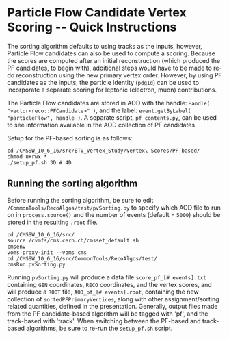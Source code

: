 # Particle Flow Candidate Vertex Scoring -- Quick Instructions

The sorting algorithm defaults to using tracks as the inputs, however, Particle Flow candidates can also be used to compute a scoring.  Because the scores are computed after an initial reconstruction (which produced the PF candidates, to begin with), additional steps would have to be made to re-do reconstruction using the new primary vertex order. However, by using PF candidates as the inputs, the particle identity (`pdgId`) can be used to incorporate a separate scoring for leptonic (electron, muon) contributions. 

The Particle Flow candidates are stored in AOD with the handle: `Handle( "vector<reco::PFCandidate>" )`, and the label: `event.getByLabel( "particleFlow", handle )`. A separate script, `pf_contents.py`, can be used to see information available in the AOD collection of PF candidates.

Setup for the PF-based sorting is as follows:

    cd /CMSSW_10_6_16/src/BTV_Vertex_Study/Vertex\ Scores/PF-based/
    chmod u+rwx *
    ./setup_pf.sh 3D # 4D
    
## Running the sorting algorithm
Before running the sorting algorithm, be sure to edit `/CommonTools/RecoAlgos/test/pvSorting.py` to specify which AOD file to run on in `process.source()` and the number of events (default = `5000`) should be stored in the resulting `.root` file.  

    cd /CMSSW_10_6_16/src/
    source /cvmfs/cms.cern.ch/cmsset_default.sh
    cmsenv
    voms-proxy-init --voms cms
    cd /CMSSW_10_6_16/src/CommonTools/RecoAlgos/test/
    cmsRun pvSorting.py
    
Running `pvSorting.py` will produce a data file `score_pf_[# events].txt` containing `GEN` coordinates, `RECO` coordinates, and the vertex scores, and will produce a `ROOT` file, `AOD_pf_[# events].root`, containing the new collection of `sortedPFPrimaryVertices`, along with other assignment/sorting related quantities, defined in the presentation. Generally, output files made from the PF candidate-based algorithm will be tagged with 'pf', and the track-based with 'track'. When switching between the PF-based and track-based algorithms, be sure to re-run the `setup_pf.sh` script. 
